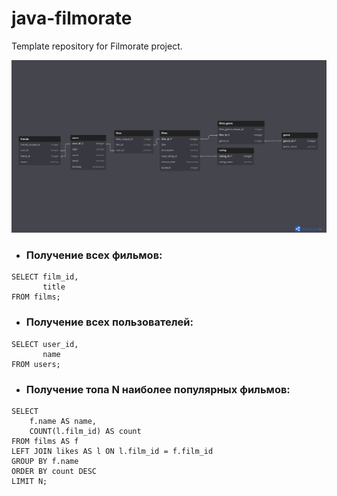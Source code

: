 # java-filmorate
Template repository for Filmorate project.

![Database schema](https://github.com/MikhailViktorov/java-filmorate/blob/main/SchemaDB.png)


- ###  Получение всех фильмов:
```postgresql
SELECT film_id, 
       title
FROM films;
```
- ###  Получение всех пользователей:
```postgresql
SELECT user_id,
       name
FROM users;   
```
-  ### Получение топа N наиболее популярных фильмов:
```postgresql
SELECT 
	f.name AS name,
	COUNT(l.film_id) AS count
FROM films AS f
LEFT JOIN likes AS l ON l.film_id = f.film_id
GROUP BY f.name
ORDER BY count DESC
LIMIT N;
```